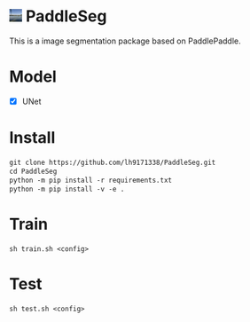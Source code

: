 [<img height="23" src="https://github.com/lh9171338/Outline/blob/master/icon.jpg"/>](https://github.com/lh9171338/Outline) PaddleSeg
===

This is a image segmentation package based on PaddlePaddle.

# Model
- [x] UNet

# Install
```shell
git clone https://github.com/lh9171338/PaddleSeg.git
cd PaddleSeg
python -m pip install -r requirements.txt
python -m pip install -v -e .
```
# Train
```shell
sh train.sh <config>
```

# Test
```shell
sh test.sh <config>
```
